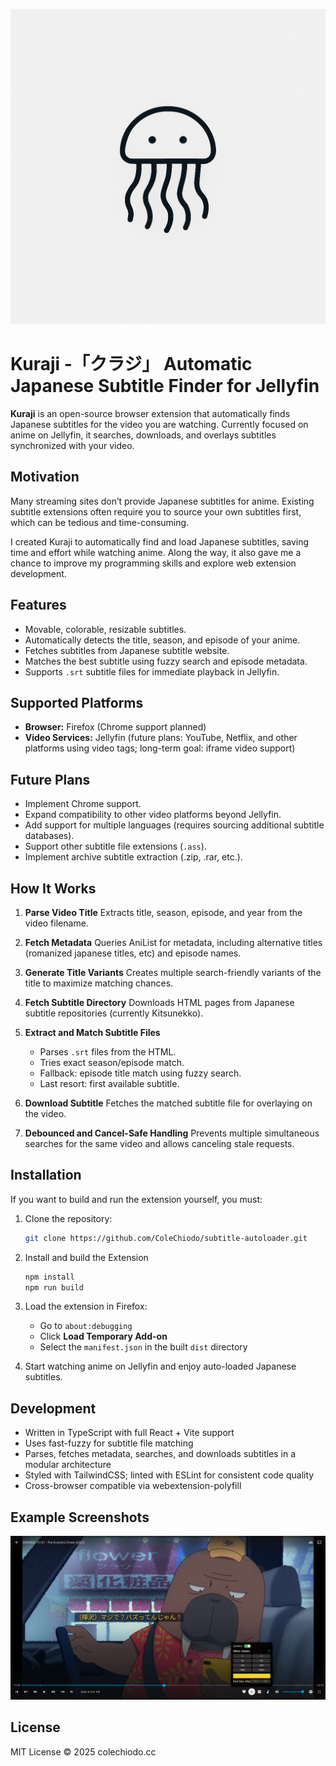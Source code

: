 ![Logo](public/assets/readme/icon.png)
# Kuraji -「クラジ」 Automatic Japanese Subtitle Finder for Jellyfin

**Kuraji** is an open-source browser extension that automatically finds Japanese subtitles for the video you are watching. Currently focused on anime on Jellyfin, it searches, downloads, and overlays subtitles synchronized with your video.

## Motivation

Many streaming sites don’t provide Japanese subtitles for anime. Existing subtitle extensions often require you to source your own subtitles first, which can be tedious and time-consuming.

I created Kuraji to automatically find and load Japanese subtitles, saving time and effort while watching anime. Along the way, it also gave me a chance to improve my programming skills and explore web extension development.

## Features

* Movable, colorable, resizable subtitles.
* Automatically detects the title, season, and episode of your anime.
* Fetches subtitles from Japanese subtitle website.
* Matches the best subtitle using fuzzy search and episode metadata.
* Supports `.srt` subtitle files for immediate playback in Jellyfin.

## Supported Platforms

* **Browser:** Firefox (Chrome support planned)
* **Video Services:** Jellyfin (future plans: YouTube, Netflix, and other platforms using video tags; long-term goal: iframe video support)

## Future Plans

* Implement Chrome support.
* Expand compatibility to other video platforms beyond Jellyfin.
* Add support for multiple languages (requires sourcing additional subtitle databases).
* Support other subtitle file extensions (`.ass`).
* Implement archive subtitle extraction (.zip, .rar, etc.).

## How It Works

1. **Parse Video Title**
   Extracts title, season, episode, and year from the video filename.

2. **Fetch Metadata**
   Queries AniList for metadata, including alternative titles (romanized japanese titles, etc) and episode names.

3. **Generate Title Variants**
   Creates multiple search-friendly variants of the title to maximize matching chances.

4. **Fetch Subtitle Directory**
   Downloads HTML pages from Japanese subtitle repositories (currently Kitsunekko).

5. **Extract and Match Subtitle Files**

   * Parses `.srt` files from the HTML.
   * Tries exact season/episode match.
   * Fallback: episode title match using fuzzy search.
   * Last resort: first available subtitle.

6. **Download Subtitle**
   Fetches the matched subtitle file for overlaying on the video.

7. **Debounced and Cancel-Safe Handling**
   Prevents multiple simultaneous searches for the same video and allows canceling stale requests.

## Installation
If you want to build and run the extension yourself, you must:
1. Clone the repository:
   ```bash
   git clone https://github.com/ColeChiodo/subtitle-autoloader.git
   ```

2. Install and build the Extension
    ```bash
    npm install
    npm run build
    ```
3. Load the extension in Firefox:
   * Go to `about:debugging`
   * Click **Load Temporary Add-on**
   * Select the `manifest.json` in the built `dist` directory
4. Start watching anime on Jellyfin and enjoy auto-loaded Japanese subtitles.


## Development
* Written in TypeScript with full React + Vite support
* Uses fast-fuzzy for subtitle file matching
* Parses, fetches metadata, searches, and downloads subtitles in a modular architecture
* Styled with TailwindCSS; linted with ESLint for consistent code quality
* Cross-browser compatible via webextension-polyfill

## Example Screenshots
![](public/assets/readme/example1.png)

## License

MIT License © 2025 colechiodo.cc
